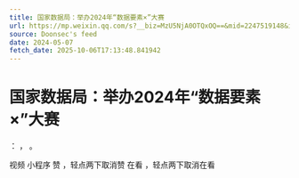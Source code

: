 ```yaml
---
title: 国家数据局：举办2024年“数据要素×”大赛
url: https://mp.weixin.qq.com/s?__biz=MzU5NjA0OTQxOQ==&mid=2247519148&idx=1&sn=7c7f529faba93bd72d10590eee6a0d36
source: Doonsec's feed
date: 2024-05-07
fetch_date: 2025-10-06T17:13:48.841942
---
```


# 国家数据局：举办2024年“数据要素×”大赛

：
，
。

视频
小程序
赞
，轻点两下取消赞
在看
，轻点两下取消在看